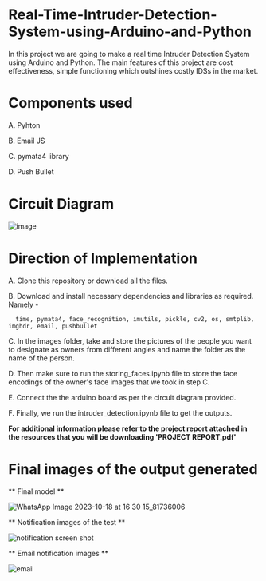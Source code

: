 # Real-Time-Intruder-Detection-System-using-Arduino-and-Python
In this project we are going to make a real time Intruder Detection System using Arduino and Python. The main features of this project are cost effectiveness, simple functioning which outshines costly IDSs in the market.
# Components used

  A. Pyhton

  B. Email JS

  C. pymata4 library

  D. Push Bullet 
# Circuit Diagram
![image](https://github.com/Prats13/Real-Time-Intruder-Detection-System-using-Arduino-and-Python/assets/93511663/db88cdea-3357-4964-8c43-3f89ef3c4443)
# Direction of Implementation

  A. Clone this repository or download all the files.

  B. Download and install necessary dependencies and libraries as required. Namely - 
  
      time, pymata4, face_recognition, imutils, pickle, cv2, os, smtplib, imghdr, email, pushbullet

  C.  In the images folder, take and store the pictures of the people you want to designate as owners from different angles and name the folder as the name of the person.

  D.  Then make sure to run the storing_faces.ipynb file to store the face encodings of the owner's face images that we took in step C.

  E.  Connect the the arduino board as per the circuit diagram provided.

  F. Finally, we run the intruder_detection.ipynb file to get the outputs.
  
**For additional information please refer to the project report attached in the resources that you will be downloading 'PROJECT REPORT.pdf'**

# Final images of the output generated
  ** Final model **
  
  ![WhatsApp Image 2023-10-18 at 16 30 15_81736006](https://github.com/Souvik2411/Real_time_intruder_detection_system_using_python/assets/118390488/33ca949a-817a-4b5e-8a62-6dfd7029a43a)

  ** Notification images of the test **
  
  ![notification screen shot](https://github.com/Prats13/Real-Time-Intruder-Detection-System-using-Arduino-and-Python/assets/93511663/f7a84ac9-f63f-4fbf-a161-86dbafe356b0)

  ** Email notification images **
  
  ![email](https://github.com/Prats13/Real-Time-Intruder-Detection-System-using-Arduino-and-Python/assets/93511663/2069b07a-f539-4e37-94eb-4bbaf080b0b0)
